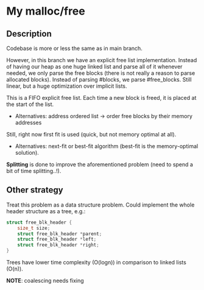 # My malloc/free

## Description

Codebase is more or less the same as in main branch. 

However, in this branch we have an explicit free list implementation. Instead of having our heap as one huge linked list and parse all of it whenever
needed, we only parse the free blocks (there is not really a reason to parse allocated blocks). Instead of parsing #blocks, we parse #free_blocks.
Still linear, but a huge optimization over implicit lists. 

This is a FIFO explicit free list. Each time a new block is freed, it is placed at the start of the list.

- Alternatives: address ordered list -> order free blocks by their memory addresses

Still, right now first fit is used (quick, but not memory optimal at all).

- Alternatives: next-fit or best-fit algorithm (best-fit is the memory-optimal solution).

**Splitting** is done to improve the aforementioned problem (need to spend a bit of time splitting..!).

## Other strategy

Treat this problem as a data structure problem. Could implement the whole header structure as a tree, e.g.:

```C
struct free_blk_header {
    size_t size;
    struct free_blk_header *parent;
    struct free_blk_header *left;
    struct free_blk_header *right;
}
```

Trees have lower time complexity (O(logn)) in comparison to linked lists (O(n)).

**NOTE**: coalescing needs fixing